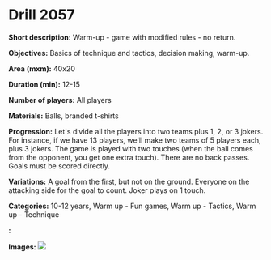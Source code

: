 # Drill 2057

**Short description:**
Warm-up - game with modified rules - no return.

**Objectives:**
Basics of technique and tactics, decision making, warm-up.

**Area (mxm):**
40x20

**Duration (min):**
12-15

**Number of players:**
All players

**Materials:**
Balls, branded t-shirts

**Progression:**
Let's divide all the players into two teams plus 1, 2, or 3 jokers. For instance, if we have 13 players, we'll make two teams of 5 players each, plus 3 jokers. The game is played with two touches (when the ball comes from the opponent, you get one extra touch). There are no back passes. Goals must be scored directly.

**Variations:**
A goal from the first, but not on the ground. Everyone on the attacking side for the goal to count. Joker plays on 1 touch.

**Categories:**
10-12 years, Warm up - Fun games, Warm up - Tactics, Warm up - Technique

**:**


**Images:**
![](https://www.coachingfutsal.com/\images\9c01a5dc-a842-4a8c-b306-73cb70749869_069.png)

